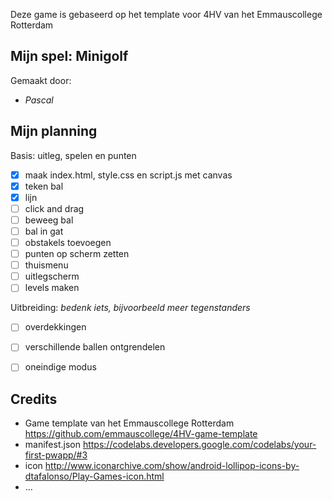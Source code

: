 Deze game is gebaseerd op het template voor 4HV van het Emmauscollege Rotterdam

## Mijn spel: Minigolf
Gemaakt door:
- *Pascal*

## Mijn planning

Basis: uitleg, spelen en punten
- [x] maak index.html, style.css en script.js met canvas
- [x] teken bal
- [x] lijn
- [ ] click and drag
- [ ] beweeg bal
- [ ] bal in gat
- [ ] obstakels toevoegen
- [ ] punten op scherm zetten
- [ ] thuismenu
- [ ] uitlegscherm
- [ ] levels maken

Uitbreiding: *bedenk iets, bijvoorbeeld meer tegenstanders*
- [ ] overdekkingen
- [ ] verschillende ballen ontgrendelen
- [ ] oneindige modus


## Credits
- Game template van het Emmauscollege Rotterdam https://github.com/emmauscollege/4HV-game-template
- manifest.json https://codelabs.developers.google.com/codelabs/your-first-pwapp/#3
- icon http://www.iconarchive.com/show/android-lollipop-icons-by-dtafalonso/Play-Games-icon.html
- ...
